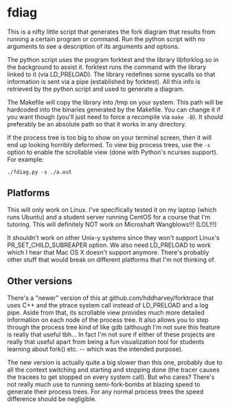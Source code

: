 # fdiag
This is a nifty little script that generates the fork diagram that results from
running a certain program or command. Run the python script with no arguments
to see a description of its arguments and options.

The python script uses the program forktest and the library libforklog.so in
the background to assist it. forktest runs the command with the library linked
to it (via LD_PRELOAD). The library redefines some syscalls so that information
is sent via a pipe (established by forktest). All this info is retrieved by the
python script and used to generate a diagram.

The Makefile will copy the library into /tmp on your system. This path will be
hardcoded into the binaries generated by the Makefile. You can change it if you
want though (you'll just need to force a recompile via `make -B`). It should 
preferably be an absolute path so that it works in any directory.

If the process tree is too big to show on your terminal screen, then it will
end up looking horribly deformed. To view big process trees, use the `-s` option
to enable the scrollable view (done with Python's ncurses support). For example:

`./fdiag.py -s ./a.out`

## Platforms
This will only work on Linux. I've specifically tested it on my laptop (which 
runs Ubuntu) and a student server running CentOS for a course that I'm tutoring. 
This will definitely NOT work on Microshaft Wangblows!!! (LOL!!!)

It shouldn't work on other Unix-y systems since they won't support Linux's
PR_SET_CHILD_SUBREAPER option. We also need LD_PRELOAD to work which I hear
that Mac OS X doesn't support anymore. There's probably other stuff that would
break on different platforms that I'm not thinking of.

## Other versions
There's a "newer" version of this at github.com/hddharvey/forktrace that uses 
C++ and the ptrace system call instead of LD_PRELOAD and a log pipe. Aside from
that, its scrollable view provides much more detailed information on each node
of the process tree. It also allows you to step through the process tree kind
of like gdb (although I'm not sure this feature is really that useful tbh... In
fact I'm not sure if either of these projects are really that useful apart from
being a fun visualization tool for students learning about fork() etc. -- which
was the intended purpose).

The new version is actually quite a big slower than this one, probably due to
all the context switching and starting and stopping done (the tracer causes the
tracees to get stopped on every system call). But who cares? There's not really
much use to running semi-fork-bombs at blazing speed to generate their process
trees. For any normal process trees the speed difference should be negligible.
